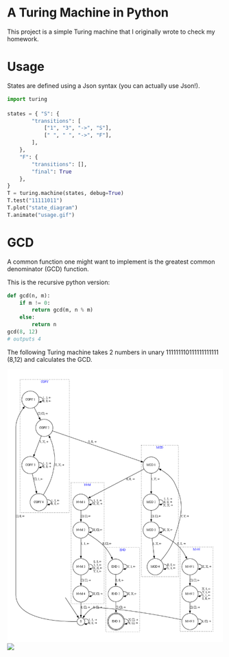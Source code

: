 # A Turing Machine in Python

This project is a simple Turing machine that I
originally wrote to check my homework.

# Usage

States are defined using a Json syntax (you can actually use Json!).

```python
import turing

states = { "S": {
        "transitions": [
            ["1", "3", "->", "S"],
            [" ", " ", "->", "F"],
        ],
    },
    "F": {
        "transitions": [],
        "final": True
    },
}
T = turing.machine(states, debug=True)
T.test("11111011")
T.plot("state_diagram")
T.animate("usage.gif")
```

# GCD

A common function one might want to implement is the greatest common denominator (GCD) function.

This is the recursive python version:

```python
def gcd(n, m):
    if m != 0:
        return gcd(m, n % m)
    else:
        return n
gcd(8, 12)
# outputs 4
```

The following Turing machine takes 2 numbers in unary 111111110111111111111 (8,12) and calculates the GCD.

![](gcd.png)
![](gcd.gif)
